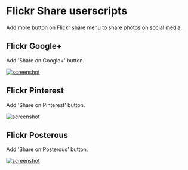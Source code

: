 # Flickr Share userscripts
Add more button on Flickr share menu to share photos on social media.

## Flickr Google+
Add 'Share on Google+' button.

[![screenshot](http://farm8.staticflickr.com/7050/6897812769_a6370ec6b3_m.jpg)](http://www.flickr.com/photos/zoolcar9/6897812769/ "Click to visit photo page on Flickr")

## Flickr Pinterest
Add 'Share on Pinterest' button.

[![screenshot](http://i.imgur.com/Ky8Xkt.png)](http://i.imgur.com/Ky8Xk.png "Click to enlarge")

## Flickr Posterous
Add 'Share on Posterous' button.

[![screenshot](http://i.imgur.com/YiOYWt.png)](http://i.imgur.com/YiOYW.png "Click to enlarge")